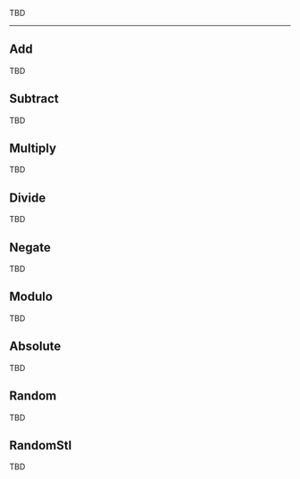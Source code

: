 TBD

___

## Add

TBD

## Subtract

TBD

## Multiply

TBD

## Divide

TBD

## Negate

TBD

## Modulo

TBD

## Absolute

TBD

## Random

TBD

## RandomStl

TBD
